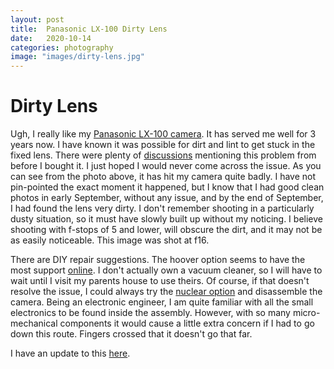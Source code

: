 ```yaml
---
layout: post
title:  Panasonic LX-100 Dirty Lens
date:   2020-10-14
categories: photography
image: "images/dirty-lens.jpg"
---
```


# Dirty Lens

Ugh, I really like my [Panasonic LX-100 camera](https://www.panasonic.com/uk/consumer/cameras-camcorders/lumix-digital-cameras/premium-compact-cameras/dmc-lx100.html). It has served me well for 3 years now. I have known it was possible for dirt and lint to get stuck in the fixed lens. There were plenty of [discussions](https://www.dpreview.com/forums/thread/4020142) mentioning this problem from before I bought it. I just hoped I would never come across the issue. As you can see from the photo above, it has hit my camera quite badly. I have not pin-pointed the exact moment it happened, but I know that I had good clean photos in early September, without any issue, and by the end of September, I had found the lens very dirty. I don't remember shooting in a particularly dusty situation, so it must have slowly built up without my noticing. I believe shooting with f-stops of 5 and lower, will obscure the dirt, and it may not be as easily noticeable. This image was shot at f16.

There are DIY repair suggestions. The hoover option seems to have the most support [online](https://www.dpreview.com/forums/thread/4245276). I don't actually own a vacuum cleaner, so I will have to wait until I visit my parents house to use theirs. Of course, if that doesn't resolve the issue, I could always try the [nuclear option](https://www.ifixit.com/Guide/Disassembling+Panasonic+LUMIX+DMC-LX100/55603) and disassemble the camera. Being an electronic engineer, I am quite familiar with all the small electronics to be found inside the assembly. However, with so many micro-mechanical components it would cause a little extra concern if I had to go down this route. Fingers crossed that it doesn't go that far.

I have an update to this [here]({{site.baseurl}}/photography/2020/10/17/lx100-dirty-lens-update/).